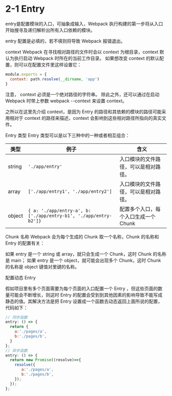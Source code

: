 # 2-1 Entry

entry是配置模块的入口，可抽象成输入，Webpack 执行构建的第一步将从入口开始搜寻及递归解析出所有入口依赖的模块。

entry 配置是必填的，若不填则将导致 Webpack 报错退出。

context
Webpack 在寻找相对路径的文件时会以 context 为根目录，context 默认为执行启动 Webpack 时所在的当前工作目录。 如果想改变 context 的默认配置，则可以在配置文件里这样设置它：

```js
module.exports = {
  context: path.resolve(__dirname, 'app')
}
```

注意， context 必须是一个绝对路径的字符串。 除此之外，还可以通过在启动 Webpack 时带上参数 webpack --context 来设置 context。

之所以在这里先介绍 context，是因为 Entry 的路径和其依赖的模块的路径可能采用相对于 context 的路径来描述，context 会影响到这些相对路径所指向的真实文件。

Entry 类型
Entry 类型可以是以下三种中的一种或者相互组合：

<table>
<thead>
<tr>
<th>类型</th>
<th>例子</th>
<th>含义</th>
</tr>
</thead>
<tbody>
<tr>
<td>string</td>
<td><code>'./app/entry'</code></td>
<td>入口模块的文件路径，可以是相对路径。</td>
</tr>
<tr>
<td>array</td>
<td><code>['./app/entry1', './app/entry2']</code></td>
<td>入口模块的文件路径，可以是相对路径。</td>
</tr>
<tr>
<td>object</td>
<td><code>{ a: './app/entry-a', b: ['./app/entry-b1', './app/entry-b2']}</code></td>
<td>配置多个入口，每个入口生成一个 Chunk</td>
</tr>
</tbody>
</table>

Chunk 名称
Webpack 会为每个生成的 Chunk 取一个名称，Chunk 的名称和 Entry 的配置有关：

如果 entry 是一个 string 或 array，就只会生成一个 Chunk，这时 Chunk 的名称是 main；
如果 entry 是一个 object，就可能会出现多个 Chunk，这时 Chunk 的名称是 object 键值对里键的名称。

配置动态 Entry

假如项目里有多个页面需要为每个页面的入口配置一个 Entry ，但这些页面的数量可能会不断增长，则这时 Entry 的配置会受到到其他因素的影响导致不能写成静态的值。其解决方法是把 Entry 设置成一个函数去动态返回上面所说的配置，代码如下：

```js
// 同步函数
entry: () => {
  return {
    a:'./pages/a',
    b:'./pages/b',
  }
};
// 异步函数
entry: () => {
  return new Promise((resolve)=>{
    resolve({
       a:'./pages/a',
       b:'./pages/b',
    });
  });
};
```